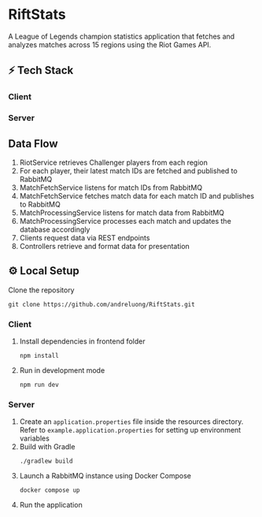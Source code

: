 # RiftStats

A League of Legends champion statistics application that fetches and analyzes matches across 15 regions using the Riot Games API.


## ⚡️ Tech Stack

### Client

### Server



## Data Flow
1. RiotService retrieves Challenger players from each region
2. For each player, their latest match IDs are fetched and published to RabbitMQ
3. MatchFetchService listens for match IDs from RabbitMQ
4. MatchFetchService fetches match data for each match ID and publishes to RabbitMQ
5. MatchProcessingService listens for match data from RabbitMQ
6. MatchProcessingService processes each match and updates the database accordingly
7. Clients request data via REST endpoints
8. Controllers retrieve and format data for presentation


## ⚙️ Local Setup

Clone the repository
```
git clone https://github.com/andreluong/RiftStats.git
```

### Client
1. Install dependencies in frontend folder
    ```
    npm install
    ```
2. Run in development mode
    ```
    npm run dev
    ```

### Server
1. Create an `application.properties` file inside the resources directory. Refer to `example.application.properties` for setting up environment variables
2. Build with Gradle
    ```
    ./gradlew build
    ```
3. Launch a RabbitMQ instance using Docker Compose
    ```
    docker compose up
    ```
4. Run the application